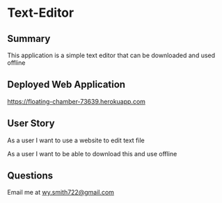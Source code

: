 # Text-Editor

## Summary

This application is a simple text editor that can be downloaded and used offline

## Deployed Web Application

 https://floating-chamber-73639.herokuapp.com

## User Story

As a user I want to use a website to edit text file

As a user I want to be able to download this and use offline

## Questions 

Email me at wy.smith722@gmail.com 

